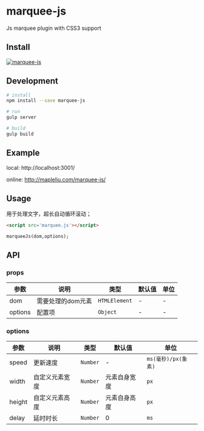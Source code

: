 # marquee-js
Js marquee plugin with CSS3 support

## Install

[![marquee-js](https://nodei.co/npm/marquee-js.png)](https://npmjs.org/package/marquee-js)

## Development

```bash
# install
npm install --save marquee-js

# run
gulp server

# build
gulp build
```

## Example

local: http://localhost:3001/

online: http://mapleliu.com/marquee-js/

## Usage

用于处理文字，超长自动循环滚动；

```html
<script src='marquee.js'></script>
```

```
marqueeJs(dom,options);
```

## API

### props

| 参数 | 说明 | 类型 | 默认值 | 单位 |
|-----------|-----------|-----------|-------------|-------------|
| dom | 需要处理的dom元素 | `HTMLElement` | - | - |
| options | 配置项 | `Object` | - | - |

### options

| 参数 | 说明 | 类型 | 默认值 | 单位 |
|-----------|-----------|-----------|-------------|-------------|
| speed | 更新速度 | `Number` | - | `ms(毫秒)/px(象素)` |
| width | 自定义元素宽度 | `Number` | 元素自身宽度 | `px` |
| height | 自定义元素高度 | `Number` | 元素自身高度 | `px` |
| delay | 延时时长 | `Number` | 0 | `ms` |